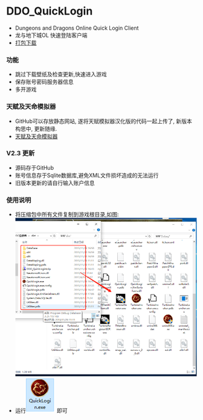 ﻿# DDO_QuickLogin
+ Dungeons and Dragons Online Quick Login Client
+ 龙与地下城OL 快速登陆客户端
+ [打包下载](https://github.com/dl1109783/DDO_QuickLogin/raw/master/dist/DDO_QuickLogint.zip)

### 功能
+ 跳过下载壁纸及检查更新,快速进入游戏
+ 保存账号密码服务器信息
+ 多开游戏

### 天赋及天命模拟器
+ GitHub可以存放静态网站, 遂将天赋模拟器汉化版的代码一起上传了, 新版本构思中, 更新随缘.
+ [天赋及天命模拟器](https://dl1109783.github.io/DDO_QuickLogin/)

### V2.3 更新
+ 源码存于GitHub
+ 账号信息存于Sqlite数据库,避免XML文件损坏造成的无法运行
+ 旧版本更新的请自行输入账户信息

### 使用说明
+ 将压缩包中所有文件复制到游戏根目录,如图:![img](https://raw.githubusercontent.com/dl1109783/DDO_QuickLogin/master/DOC/1.png)
+ 运行![img](https://raw.githubusercontent.com/dl1109783/DDO_QuickLogin/master/DOC/3.png) 即可
